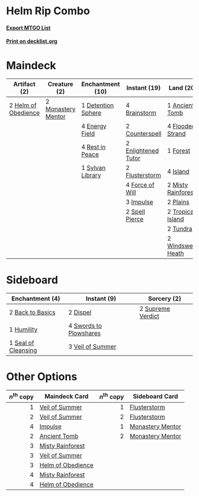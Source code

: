 # Helm Rip Combo

#### [Export MTGO List](../collection/Helm%20Rip%20Combo/Helm%20Rip%20Combo.txt)
#### [Print on decklist.org](http://decklist.org/?deckmain=1%09Ancient%20Tomb%0A4%09Brainstorm%0A2%09Counterspell%0A1%09Detention%20Sphere%0A4%09Energy%20Field%0A2%09Enlightened%20Tutor%0A4%09Flooded%20Strand%0A2%09Flusterstorm%0A4%09Force%20of%20Will%0A1%09Forest%0A2%09Helm%20of%20Obedience%0A3%09Impulse%0A4%09Island%0A2%09Misty%20Rainforest%0A2%09Monastery%20Mentor%0A2%09Plains%0A4%09Ponder%0A3%09Preordain%0A4%09Rest%20in%20Peace%0A2%09Spell%20Pierce%0A1%09Sylvan%20Library%0A2%09Tropical%20Island%0A2%09Tundra%0A2%09Windswept%20Heath&deckside=2%09Back%20to%20Basics%0A2%09Dispel%0A1%09Humility%0A1%09Seal%20of%20Cleansing%0A2%09Supreme%20Verdict%0A4%09Swords%20to%20Plowshares%0A3%09Veil%20of%20Summer)
# Maindeck

|                                        Artifact (2)                                        |                                        Creature (2)                                         |                                      Enchantment (10)                                       |                                        Instant (19)                                         |                                          Land (20)                                          |                                     Sorcery (7)                                      |
|--------------------------------------------------------------------------------------------|---------------------------------------------------------------------------------------------|---------------------------------------------------------------------------------------------|---------------------------------------------------------------------------------------------|---------------------------------------------------------------------------------------------|--------------------------------------------------------------------------------------|
|2 [Helm of Obedience](http://gatherer.wizards.com/Pages/Card/Details.aspx?multiverseid=3047)|2 [Monastery Mentor](http://gatherer.wizards.com/Pages/Card/Details.aspx?multiverseid=391883)|1 [Detention Sphere](http://gatherer.wizards.com/Pages/Card/Details.aspx?multiverseid=460139)|4 [Brainstorm](http://gatherer.wizards.com/Pages/Card/Details.aspx?multiverseid=3897)        |1 [Ancient Tomb](http://gatherer.wizards.com/Pages/Card/Details.aspx?multiverseid=409567)    |4 [Ponder](http://gatherer.wizards.com/Pages/Card/Details.aspx?multiverseid=451051)   |
|                                                                                            |                                                                                             |4 [Energy Field](http://gatherer.wizards.com/Pages/Card/Details.aspx?multiverseid=10421)     |2 [Counterspell](http://gatherer.wizards.com/Pages/Card/Details.aspx?multiverseid=699)       |4 [Flooded Strand](http://gatherer.wizards.com/Pages/Card/Details.aspx?multiverseid=405098)  |3 [Preordain](http://gatherer.wizards.com/Pages/Card/Details.aspx?multiverseid=405347)|
|                                                                                            |                                                                                             |4 [Rest in Peace](http://gatherer.wizards.com/Pages/Card/Details.aspx?multiverseid=442021)   |2 [Enlightened Tutor](http://gatherer.wizards.com/Pages/Card/Details.aspx?multiverseid=15355)|1 [Forest](http://gatherer.wizards.com/Pages/Card/Details.aspx?multiverseid=439860)          |                                                                                      |
|                                                                                            |                                                                                             |1 [Sylvan Library](http://gatherer.wizards.com/Pages/Card/Details.aspx?multiverseid=2240)    |2 [Flusterstorm](http://gatherer.wizards.com/Pages/Card/Details.aspx?multiverseid=228255)    |4 [Island](http://gatherer.wizards.com/Pages/Card/Details.aspx?multiverseid=439857)          |                                                                                      |
|                                                                                            |                                                                                             |                                                                                             |4 [Force of Will](http://gatherer.wizards.com/Pages/Card/Details.aspx?multiverseid=3107)     |2 [Misty Rainforest](http://gatherer.wizards.com/Pages/Card/Details.aspx?multiverseid=405102)|                                                                                      |
|                                                                                            |                                                                                             |                                                                                             |3 [Impulse](http://gatherer.wizards.com/Pages/Card/Details.aspx?multiverseid=446087)         |2 [Plains](http://gatherer.wizards.com/Pages/Card/Details.aspx?multiverseid=439856)          |                                                                                      |
|                                                                                            |                                                                                             |                                                                                             |2 [Spell Pierce](http://gatherer.wizards.com/Pages/Card/Details.aspx?multiverseid=425876)    |2 [Tropical Island](http://gatherer.wizards.com/Pages/Card/Details.aspx?multiverseid=884)    |                                                                                      |
|                                                                                            |                                                                                             |                                                                                             |                                                                                             |2 [Tundra](http://gatherer.wizards.com/Pages/Card/Details.aspx?multiverseid=885)             |                                                                                      |
|                                                                                            |                                                                                             |                                                                                             |                                                                                             |2 [Windswept Heath](http://gatherer.wizards.com/Pages/Card/Details.aspx?multiverseid=405115) |                                                                                      |


# Sideboard

|                                       Enchantment (4)                                        |                                         Instant (9)                                          |                                        Sorcery (2)                                         |
|----------------------------------------------------------------------------------------------|----------------------------------------------------------------------------------------------|--------------------------------------------------------------------------------------------|
|2 [Back to Basics](http://gatherer.wizards.com/Pages/Card/Details.aspx?multiverseid=456642)   |2 [Dispel](http://gatherer.wizards.com/Pages/Card/Details.aspx?multiverseid=401858)           |2 [Supreme Verdict](http://gatherer.wizards.com/Pages/Card/Details.aspx?multiverseid=438776)|
|1 [Humility](http://gatherer.wizards.com/Pages/Card/Details.aspx?multiverseid=4881)           |4 [Swords to Plowshares](http://gatherer.wizards.com/Pages/Card/Details.aspx?multiverseid=869)|                                                                                            |
|1 [Seal of Cleansing](http://gatherer.wizards.com/Pages/Card/Details.aspx?multiverseid=405369)|3 [Veil of Summer](http://gatherer.wizards.com/Pages/Card/Details.aspx?multiverseid=466952)   |                                                                                            |


# Other Options

|*n*<sup>th</sup> copy|                                       Maindeck Card                                       |*n*<sup>th</sup> copy|                                      Sideboard Card                                       |
|--------------------:|-------------------------------------------------------------------------------------------|--------------------:|-------------------------------------------------------------------------------------------|
|                    1|[Veil of Summer](http://gatherer.wizards.com/Pages/Card/Details.aspx?multiverseid=466952)  |                    1|[Flusterstorm](http://gatherer.wizards.com/Pages/Card/Details.aspx?multiverseid=228255)    |
|                    2|[Veil of Summer](http://gatherer.wizards.com/Pages/Card/Details.aspx?multiverseid=466952)  |                    2|[Flusterstorm](http://gatherer.wizards.com/Pages/Card/Details.aspx?multiverseid=228255)    |
|                    4|[Impulse](http://gatherer.wizards.com/Pages/Card/Details.aspx?multiverseid=446087)         |                    1|[Monastery Mentor](http://gatherer.wizards.com/Pages/Card/Details.aspx?multiverseid=391883)|
|                    2|[Ancient Tomb](http://gatherer.wizards.com/Pages/Card/Details.aspx?multiverseid=409567)    |                    2|[Monastery Mentor](http://gatherer.wizards.com/Pages/Card/Details.aspx?multiverseid=391883)|
|                    3|[Misty Rainforest](http://gatherer.wizards.com/Pages/Card/Details.aspx?multiverseid=405102)|                     |                                                                                           |
|                    3|[Veil of Summer](http://gatherer.wizards.com/Pages/Card/Details.aspx?multiverseid=466952)  |                     |                                                                                           |
|                    3|[Helm of Obedience](http://gatherer.wizards.com/Pages/Card/Details.aspx?multiverseid=3047) |                     |                                                                                           |
|                    4|[Misty Rainforest](http://gatherer.wizards.com/Pages/Card/Details.aspx?multiverseid=405102)|                     |                                                                                           |
|                    4|[Helm of Obedience](http://gatherer.wizards.com/Pages/Card/Details.aspx?multiverseid=3047) |                     |                                                                                           |

